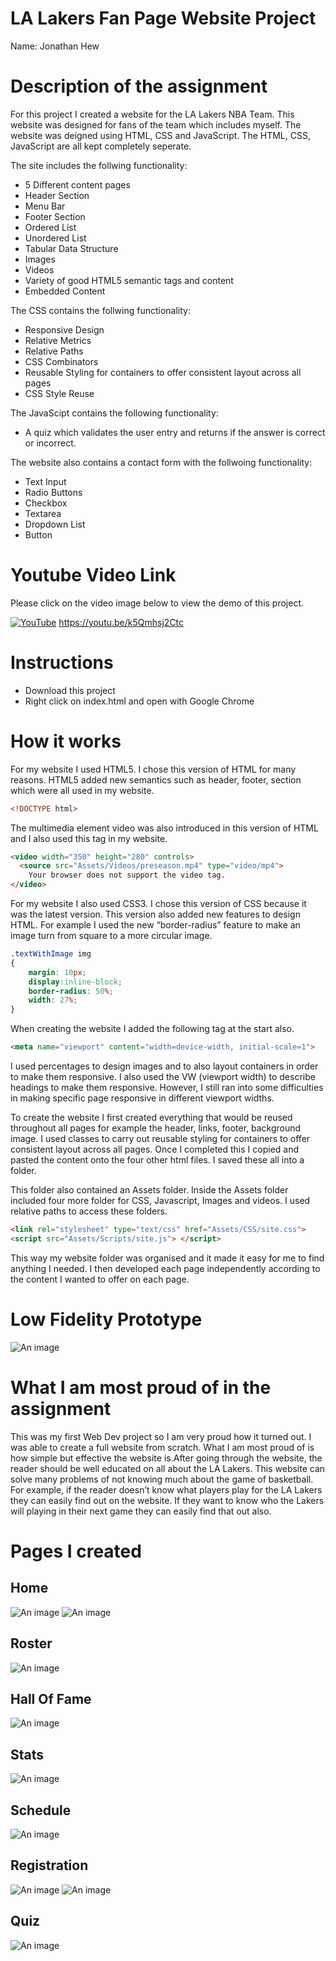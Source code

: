 # LA Lakers Fan Page Website Project

Name: Jonathan Hew 

# Description of the assignment
For this project I created a website for the LA Lakers NBA Team. This website was designed for fans of the team which includes myself. The website was deigned using HTML, CSS and JavaScript. The HTML, CSS, JavaScript are all kept completely seperate.

The site includes the follwing functionality:
  - 5 Different content pages
  - Header Section
  - Menu Bar
  - Footer Section
  - Ordered List
  - Unordered List
  - Tabular Data Structure
  - Images
  - Videos
  - Variety of good HTML5 semantic tags and content
  - Embedded Content

The CSS contains the follwing functionality:
  - Responsive Design
  - Relative Metrics
  - Relative Paths
  - CSS Combinators
  - Reusable Styling for containers to offer consistent layout across all pages
  - CSS Style Reuse

The JavaScipt contains the following functionality:
  - A quiz which validates the user entry and returns if the answer is correct or incorrect. 

The website also contains a contact form with the follwoing functionality:
  - Text Input
  - Radio Buttons
  - Checkbox
  - Textarea
  - Dropdown List
  - Button

# Youtube Video Link 
Please click on the video image below to view the demo of this project.

[![YouTube](http://img.youtube.com/vi/k5Qmhsj2Ctc/0.jpg)](https://youtu.be/k5Qmhsj2Ctc)
https://youtu.be/k5Qmhsj2Ctc

# Instructions
  - Download this project
  - Right click on index.html and open with Google Chrome


# How it works
For my website I used HTML5. I chose this version of HTML for many reasons. HTML5 added new semantics such as header, footer, section which were all used in my website. 

```HTML
<!DOCTYPE html>
```
The multimedia element video was also introduced in this version of HTML and I also used this tag in my website.
```HTML
<video width="350" height="280" controls>
  <source src="Assets/Videos/preseason.mp4" type="video/mp4">
	Your browser does not support the video tag.
</video>
```

For my website I also used CSS3. I chose this version of CSS because it was the latest version. This version also added new features to design HTML. For example I used the new “border-radius” feature to make an image turn from square to a more circular image.
```CSS
.textWithImage img
{
	margin: 10px;
	display:inline-block;
	border-radius: 50%;
	width: 27%;
}
```

When creating the website I added the following tag at the start also.
```HTML
<meta name="viewport" content="width=device-width, initial-scale=1">
```
I used percentages to design images and to also layout containers in order to make them responsive. I also used the VW (viewport width) to describe headings to make them responsive. However, I still ran into some difficulties in making specific page responsive in different viewport widths.


To create the website I first created everything that would be reused throughout all pages for example the header, links, footer, background image. I used classes to carry out reusable styling for containers to offer consistent layout across all pages. Once I completed this I copied and pasted the content onto the four other html files. I saved these all into a folder. 

This folder also contained an Assets folder. Inside the Assets folder included four more folder for CSS, Javascript, Images and videos. I used relative paths to access these folders. 

```HTML
<link rel="stylesheet" type="text/css" href="Assets/CSS/site.css">
<script src="Assets/Scripts/site.js"> </script>
```
This way my website folder was organised and it made it easy for me to find anything I needed. I then developed each page independently according to the content I wanted to offer on each page.

# Low Fidelity Prototype 
![An image](GitHub_Images/prototype.png)

# What I am most proud of in the assignment
This was my first Web Dev project so I am very proud how it turned out. I was able to create a full website from scratch. What I am most proud of is how simple but effective the website is.After going through the website, the reader should be well educated on all about the LA Lakers. This website can solve many problems of not knowing much about the game of basketball. For example, if the reader doesn’t know what players play for the LA Lakers they can easily find out on the website. If they want to know who the Lakers will playing in their next game they can easily find that out also.

# Pages I created
## Home
![An image](GitHub_Images/home1.png)
![An image](GitHub_Images/home2.png)

## Roster
![An image](GitHub_Images/roster1.png)

## Hall Of Fame
![An image](GitHub_Images/hof.png)

## Stats
![An image](GitHub_Images/stats.png)

## Schedule
![An image](GitHub_Images/schedule.png)

## Registration
![An image](GitHub_Images/reg1.png)
![An image](GitHub_Images/reg2.png)

## Quiz
![An image](GitHub_Images/quiz.png)
